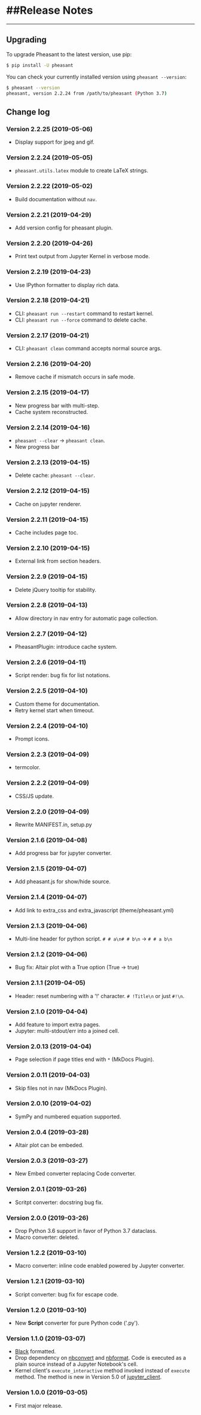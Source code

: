 # ##Release Notes

---

## Upgrading

To upgrade Pheasant to the latest version, use pip:

~~~bash terminal
$ pip install -U pheasant
~~~

You can check your currently installed version using `pheasant --version`:

~~~bash terminal
$ pheasant --version
pheasant, version 2.2.24 from /path/to/pheasant (Python 3.7)
~~~

## Change log

### Version 2.2.25 (2019-05-06)

* Display support for jpeg and gif.

### Version 2.2.24 (2019-05-05)

* `pheasant.utils.latex` module to create LaTeX strings.

### Version 2.2.22 (2019-05-02)

* Build documentation without `nav`.

### Version 2.2.21 (2019-04-29)

* Add version config for pheasant plugin.

### Version 2.2.20 (2019-04-26)

* Print text output from Jupyter Kernel in verbose mode.

### Version 2.2.19 (2019-04-23)

* Use IPython formatter to display rich data.

### Version 2.2.18 (2019-04-21)

* CLI: `pheasant run --restart` command to restart kernel.
* CLI: `pheasant run --force` command to delete cache.

### Version 2.2.17 (2019-04-21)

* CLI: `pheasant clean` command accepts normal source args.

### Version 2.2.16 (2019-04-20)

* Remove cache if mismatch occurs in safe mode.

### Version 2.2.15 (2019-04-17)

* New progress bar with multi-step.
* Cache system reconstructed.

### Version 2.2.14 (2019-04-16)

* `pheasant --clear` -> `pheasant clean`.
* New progress bar

### Version 2.2.13 (2019-04-15)

* Delete cache: `pheasant --clear`.

### Version 2.2.12 (2019-04-15)

* Cache on jupyter renderer.

### Version 2.2.11 (2019-04-15)

* Cache includes page toc.

### Version 2.2.10 (2019-04-15)

* External link from section headers.

### Version 2.2.9 (2019-04-15)

* Delete jQuery tooltip for stability.

### Version 2.2.8 (2019-04-13)

* Allow directory in nav entry for automatic page collection.

### Version 2.2.7 (2019-04-12)

* PheasantPlugin: introduce cache system.

### Version 2.2.6 (2019-04-11)

* Script render: bug fix for list notations.

### Version 2.2.5 (2019-04-10)

* Custom theme for documentation.
* Retry kernel start when timeout.

### Version 2.2.4 (2019-04-10)

* Prompt icons.

### Version 2.2.3 (2019-04-09)

* termcolor.

### Version 2.2.2 (2019-04-09)

* CSS/JS update.

### Version 2.2.0 (2019-04-09)

* Rewrite MANIFEST.in, setup.py

### Version 2.1.6 (2019-04-08)

* Add progress bar for jupyter converter.

### Version 2.1.5 (2019-04-07)

* Add pheasant.js for show/hide source.

### Version 2.1.4 (2019-04-07)

* Add link to extra_css and extra_javascript (theme/pheasant.yml)

### Version 2.1.3 (2019-04-06)

* Multi-line header for python script. `# # a\n# # b\n` -> `# # a b\n`

### Version 2.1.2 (2019-04-06)

* Bug fix: Altair plot with a True option (True -> true)

### Version 2.1.1 (2019-04-05)

* Header: reset numbering with a '!' character. `# !Title\n` or just `#!\n`.

### Version 2.1.0 (2019-04-04)

* Add feature to import extra pages.
* Jupyter: multi-stdout/err into a joined cell.

### Version 2.0.13 (2019-04-04)

* Page selection if page titles end with `*` (MkDocs Plugin).

### Version 2.0.11 (2019-04-03)

* Skip files not in nav (MkDocs Plugin).

### Version 2.0.10 (2019-04-02)

* SymPy and numbered equation supported.

### Version 2.0.4 (2019-03-28)

* Altair plot can be embeded.

### Version 2.0.3 (2019-03-27)

* New Embed converter replacing Code converter.

### Version 2.0.1 (2019-03-26)

* Scritpt converter: docstring bug fix.

### Version 2.0.0 (2019-03-26)

* Drop Python 3.6 support in favor of Python 3.7 dataclass.
* Macro converter: deleted.

### Version 1.2.2 (2019-03-10)

* Macro converter: inline code enabled powered by Jupyter converter.

### Version 1.2.1 (2019-03-10)

* Script converter: bug fix for escape code.

### Version 1.2.0 (2019-03-10)

* New **Script** converter for pure Python code ('.py').

### Version 1.1.0 (2019-03-07)

* [Black](https://github.com/ambv/black) formatted.
* Drop dependency on [nbconvert](https://nbconvert.readthedocs.io/en/latest/) and [nbformat](https://nbformat.readthedocs.io/en/latest/). Code is executed as a plain source instead of a Jupyter Notebook's cell.
* Kernel client's `execute_interactive` method invoked instead of `execute` method. The method is new in Version 5.0 of [jupyter_client](https://jupyter-client.readthedocs.io/en/stable/index.html).

### Version 1.0.0 (2019-03-05)

* First major release.
